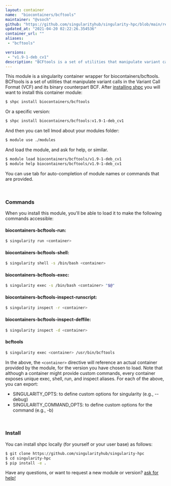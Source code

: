 ```yaml
---
layout: container
name:  "biocontainers/bcftools"
maintainer: "@vsoch"
github: "https://github.com/singularityhub/singularity-hpc/blob/main/registry/biocontainers/bcftools/container.yaml"
updated_at: "2021-04-20 02:22:26.354536"
container_url: ""
aliases:
 - "bcftools"

versions:
 - "v1.9-1-deb_cv1"
description: "BCFtools is a set of utilities that manipulate variant calls in the Variant Call Format (VCF) and its binary counterpart BCF."
---
```


This module is a singularity container wrapper for biocontainers/bcftools.
BCFtools is a set of utilities that manipulate variant calls in the Variant Call Format (VCF) and its binary counterpart BCF.
After [installing shpc](#install) you will want to install this container module:

```bash
$ shpc install biocontainers/bcftools
```

Or a specific version:

```bash
$ shpc install biocontainers/bcftools:v1.9-1-deb_cv1
```

And then you can tell lmod about your modules folder:

```bash
$ module use ./modules
```

And load the module, and ask for help, or similar.

```bash
$ module load biocontainers/bcftools/v1.9-1-deb_cv1
$ module help biocontainers/bcftools/v1.9-1-deb_cv1
```

You can use tab for auto-completion of module names or commands that are provided.

<br>

### Commands

When you install this module, you'll be able to load it to make the following commands accessible:

#### biocontainers-bcftools-run:

```bash
$ singularity run <container>
```

#### biocontainers-bcftools-shell:

```bash
$ singularity shell -s /bin/bash <container>
```

#### biocontainers-bcftools-exec:

```bash
$ singularity exec -s /bin/bash <container> "$@"
```

#### biocontainers-bcftools-inspect-runscript:

```bash
$ singularity inspect -r <container>
```

#### biocontainers-bcftools-inspect-deffile:

```bash
$ singularity inspect -d <container>
```


#### bcftools
       
```bash
$ singularity exec <container> /usr/bin/bcftools
```



In the above, the `<container>` directive will reference an actual container provided
by the module, for the version you have chosen to load. Note that although a container
might provide custom commands, every container exposes unique exec, shell, run, and
inspect aliases. For each of the above, you can export:

 - SINGULARITY_OPTS: to define custom options for singularity (e.g., --debug)
 - SINGULARITY_COMMAND_OPTS: to define custom options for the command (e.g., -b)

<br>
  
### Install

You can install shpc locally (for yourself or your user base) as follows:

```bash
$ git clone https://github.com/singularityhub/singularity-hpc
$ cd singularity-hpc
$ pip install -e .
```

Have any questions, or want to request a new module or version? [ask for help!](https://github.com/singularityhub/singularity-hpc/issues)